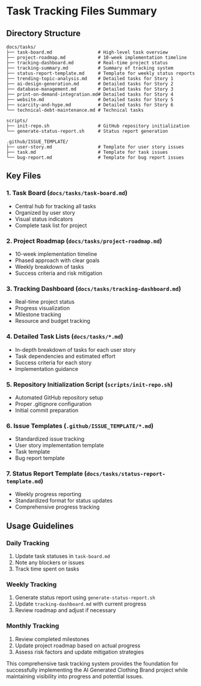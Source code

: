 # Task Tracking Files Summary

## Directory Structure
```
docs/tasks/
├── task-board.md                 # High-level task overview
├── project-roadmap.md            # 10-week implementation timeline
├── tracking-dashboard.md         # Real-time project status
├── tracking-summary.md           # Summary of tracking system
├── status-report-template.md     # Template for weekly status reports
├── trending-topic-analysis.md    # Detailed tasks for Story 1
├── ai-design-generation.md       # Detailed tasks for Story 2
├── database-management.md        # Detailed tasks for Story 3
├── print-on-demand-integration.md# Detailed tasks for Story 4
├── website.md                    # Detailed tasks for Story 5
├── scarcity-and-hype.md          # Detailed tasks for Story 6
└── technical-debt-maintenance.md # Technical tasks

scripts/
├── init-repo.sh                  # GitHub repository initialization
└── generate-status-report.sh     # Status report generation

.github/ISSUE_TEMPLATE/
├── user-story.md                 # Template for user story issues
├── task.md                       # Template for task issues
└── bug-report.md                 # Template for bug report issues
```

## Key Files

### 1. Task Board (`docs/tasks/task-board.md`)
- Central hub for tracking all tasks
- Organized by user story
- Visual status indicators
- Complete task list for project

### 2. Project Roadmap (`docs/tasks/project-roadmap.md`)
- 10-week implementation timeline
- Phased approach with clear goals
- Weekly breakdown of tasks
- Success criteria and risk mitigation

### 3. Tracking Dashboard (`docs/tasks/tracking-dashboard.md`)
- Real-time project status
- Progress visualization
- Milestone tracking
- Resource and budget tracking

### 4. Detailed Task Lists (`docs/tasks/*.md`)
- In-depth breakdown of tasks for each user story
- Task dependencies and estimated effort
- Success criteria for each story
- Implementation guidance

### 5. Repository Initialization Script (`scripts/init-repo.sh`)
- Automated GitHub repository setup
- Proper .gitignore configuration
- Initial commit preparation

### 6. Issue Templates (`.github/ISSUE_TEMPLATE/*.md`)
- Standardized issue tracking
- User story implementation template
- Task template
- Bug report template

### 7. Status Report Template (`docs/tasks/status-report-template.md`)
- Weekly progress reporting
- Standardized format for status updates
- Comprehensive progress tracking

## Usage Guidelines

### Daily Tracking
1. Update task statuses in `task-board.md`
2. Note any blockers or issues
3. Track time spent on tasks

### Weekly Tracking
1. Generate status report using `generate-status-report.sh`
2. Update `tracking-dashboard.md` with current progress
3. Review roadmap and adjust if necessary

### Monthly Tracking
1. Review completed milestones
2. Update project roadmap based on actual progress
3. Assess risk factors and update mitigation strategies

This comprehensive task tracking system provides the foundation for successfully implementing the AI Generated Clothing Brand project while maintaining visibility into progress and potential issues.
